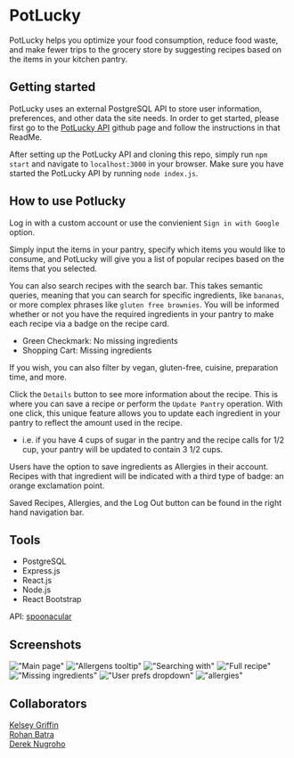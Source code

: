 # PotLucky

PotLucky helps you optimize your food consumption, reduce food waste, and make fewer trips to the grocery store by suggesting recipes based on the items in your kitchen pantry.

## Getting started

PotLucky uses an external PostgreSQL API to store user information, preferences, and other data the site needs. In order to get started, please first go to the [PotLucky API](https://github.com/rohanbatra24/pot-lucky-api) github page and follow the instructions in that ReadMe. 

After setting up the PotLucky API and cloning this repo, simply run `npm start` and navigate to `localhost:3000` in your browser. Make sure you have started the PotLucky API by running `node index.js`.

## How to use Potlucky

Log in with a custom account or use the convienient `Sign in with Google` option. 

Simply input the items in your pantry, specify which items you would like to consume, and PotLucky will give you a list of popular recipes based on the items that you selected.

You can also search recipes with the search bar. This takes semantic queries, meaning that you can search for specific ingredients, like `bananas`, or more complex phrases like `gluten free brownies`. You will be informed whether or not you have the required ingredients in your pantry to make each recipe via a badge on the recipe card. 
* Green Checkmark: No missing ingredients
* Shopping Cart: Missing ingredients

If you wish, you can also filter by vegan, gluten-free, cuisine, preparation time, and more.

Click the `Details` button to see more information about the recipe. This is where you can save a recipe or perform the `Update Pantry` operation. With one click, this unique feature allows you to update each ingredient in your pantry to reflect the amount used in the recipe. 
  * i.e. if you have 4 cups of sugar in the pantry and the recipe calls for 1/2 cup, your pantry will be updated to contain 3 1/2 cups.
  
Users have the option to save ingredients as Allergies in their account. Recipes with that ingredient will be indicated with a third type of badge: an orange exclamation point.

Saved Recipes, Allergies, and the Log Out button can be found in the right hand navigation bar. 

## Tools

- PostgreSQL
- Express.js
- React.js
- Node.js
- React Bootstrap

API: [spoonacular](https://spoonacular.com/food-api)

## Screenshots

!["Main page"](https://github.com/rohanbatra24/pot-lucky/blob/master/src/assets/screenshots/Main%20page.png?raw=true)
!["Allergens tooltip"](https://github.com/rohanbatra24/pot-lucky/blob/master/src/assets/screenshots/Allergens%20tooltip.png?raw=true)
!["Searching with"](https://github.com/rohanbatra24/pot-lucky/blob/master/src/assets/screenshots/searching%20with.png?raw=true)
!["Full recipe"](https://github.com/rohanbatra24/pot-lucky/blob/master/src/assets/screenshots/Full%20recipe.png?raw=true)
!["Missing ingredients"](https://github.com/rohanbatra24/pot-lucky/blob/master/src/assets/screenshots/Missing%20ingredients%20tooltip.png?raw=true)
!["User prefs dropdown"](https://github.com/rohanbatra24/pot-lucky/blob/master/src/assets/screenshots/User%20pref%20dropdown.png?raw=true)
!["allergies"](https://github.com/rohanbatra24/pot-lucky/blob/master/src/assets/screenshots/allergies.png?raw=true)

## Collaborators

[Kelsey Griffin](https://github.com/kelsey-griffin)  
[Rohan Batra](https://github.com/rohanbatra24)  
[Derek Nugroho](https://github.com/dereknugroho)
